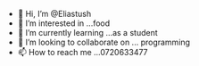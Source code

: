 - 👋 Hi, I’m @Eliastush
- 👀 I’m interested in ...food
- 🌱 I’m currently learning ...as a student
- 💞️ I’m looking to collaborate on ... programming
- 📫 How to reach me ...0720633477

<!---
Eliastush/Eliastush is a ✨ special ✨ repository because its `README.md` (this file) appears on your GitHub profile.
You can click the Preview link to take a look at your changes.
--->
